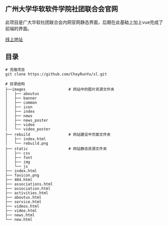 ## 广州大学华软软件学院社团联合会官网

此项目是广大华软社团联合会内网官网静态界面，后期在此基础上加上vue完成了前端的界面。

[线上地址](https://www.cairunyu.top)



## 目录

```
# 克隆项目
git clone https://github.com/ChoyRunYu/sl.git

# 目录结构
├──images               	# 网站中的图片资源文件夹
│	├── aboutus		
│	├── banner
│	├── common
│	├── icon
│	├── index
│	├── news
│	├── news_poster
│	├── video
│	└── video_poster
├── rebuild              	# 网站建设中页面文件夹
│	├── index.html
│	└── rebuild.png
├── static               	# 网站静态资源文件夹
│	├── css            
│	├── font
│	├── img
│	└── js
├── index.html
├── favicon.png
├── 404.html
├── associations.html
├── association.html
├── activities.html
├── aboutus.html
├── service.html
├── videos.html
├── video.html
├── news.html
└── new.html




```




